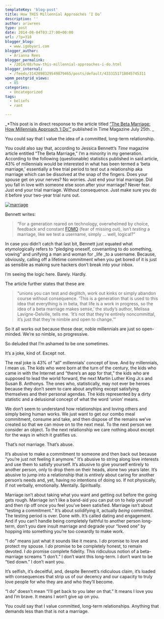 ```yaml
---
templateKey: 'blog-post'
title: How THIS Millennial Approaches ‘I Do’
description: ''
author: ariwrees
type: post
date: 2014-08-04T03:27:00+00:00
url: /?p=318
blogger_blog:
  - www.igobyari.com
blogger_author:
  - Arianna Rees
blogger_permalink:
  - /2014/08/how-this-millennial-approaches-i-do.html
blogger_internal:
  - /feeds/3142898329549879465/posts/default/4333151718045745311
wpmm_postgrid_views:
  - 85
categories:
  - Uncategorized
tags:
  - beliefs
  - rant

---
```

_\*This post is in direct response to the article titled [“The Beta Marriage: How Millennials Approach ‘I Do'”](http://time.com/3024606/millennials-marriage-sex-relationships-hook-ups/) published in Time Magazine July 25th. _

You could say that I value the idea of a committed, long-term relationship. 

You could also say that, according to Jessica Bennett’s _Time_ magazine article entitled “The Beta Marriage,” I’m a minority in my generation. According to the following (questionable) statistics published in said article, 43% of millennials would be interested in what has been termed a ‘beta marriage,’ essentially a free trial period to test out a relationship aka marriage which can be dissolved at the snap of the fingers. Does your spouse get on your nerves? No worries. Just end your trial marriage. Did you fall in love with someone else soon after your marriage? Never fear. Just end your trial marriage. Without consequence. Just make sure you do it before your two-year trial runs out. 

[![marriage](http://timedotcom.files.wordpress.com/2014/07/marriage.png?w=560&h=483)](http://timedotcom.files.wordpress.com/2014/07/marriage.png?w=560&h=483)

Bennett writes:  

> “For a generation reared on technology, overwhelmed by choice, feedback and constant [FOMO](http://www.urbandictionary.com/define.php?term=fomo) (fear of missing out), isn’t _testing_ a marriage, like we test a username, simply … well, logical?”

In case you didn’t catch that last bit, Bennett just equated what etymologically refers to “pledging oneself, covenanting to do something, vowing” and unifying a man and woman for _life _to a username. Because, obviously, calling off a lifetime commitment when you get bored of it is just as sensible as making sure hackers don’t break into your inbox.

I’m seeing the logic here. Barely. Hardly.

The article further states that these are

> “unions you can test and deglitch, work out kinks or simply abandon course without consequence. ‘This is a generation that is used to this idea that everything is in beta, that life is a work in progress, so the idea of a beta marriage makes sense,’ the study’s author, Melissa Lavigne-Delville, tells me. ‘It’s not that they’re entirely noncommittal, it’s just that they’re nimble and open to change.’”

So it all works out because those dear, noble millennials are just so open-minded. We’re so nimble, so progressive.

So deluded that I’m ashamed to be one sometimes.

It’s a joke, kind of. Except not.

The real joke is 43% of “all” millennials’ concept of love. And by millennials, I mean us. The kids who were born at the turn of the century, the kids who came in with the Internet and “there’s an app for that,” the kids who are supposed to lead the world forward, the next Martin Luther King Jr.s and Susan B. Anthonys. The ones who, statistically, may not ever be heroes because they don’t seem to care about anything except satisfying themselves and their personal agendas. The kids represented by a dirty statistic and a delusional concept of what the word ‘union’ means.

We don’t seem to understand how relationships and loving others and simply being human works. We just want to get our combo meal commitment, consume and take, and then dispose of the remains we’ve created so that we can move on to the next meal. To the next person we consider an object. To the next relationship we care nothing about except for the ways in which it gratifies us.

That’s not marriage. That’s abuse.

It’s abusive to make a commitment to someone and then back out because “you’re just not feeling it anymore.” It’s abusive to string along love interests and use them to satisfy yourself. It’s abusive to give yourself entirely to another person, only to drop them on their heads, alone two years later. It’s abusive to jump into a relationship that is _entirely_ about caring for another person’s needs and, yet, having no intentions of doing so. If not physically, if not verbally, emotionally. Mentally. Spiritually.

Marriage isn’t about taking what you want and getting out before the going gets rough. Marriage isn’t like a band-aid you can put on to help yourself and then rip off once you feel you’ve been satisfied. Marriage isn’t about “testing a commitment.” It’s about solidifying it, actually _being_ committed. The testing period is over. Done with. It’s called dating and engagement. And if you can’t handle being completely faithful to another person long-term, don’t you dare insult marriage and degrade your “loved one” by hopping into something you’re too cowardly to make work.

“I do” means just what it sounds like it means. I _do_ promise to love and protect my spouse. I _do_ promise to be completely honest, to remain devoted. I _do_ promise complete fidelity. This ridiculous notion of a beta-marriage screams “I don’t.” I don’t want this long-term. I don’t want to be “tied down.” I don’t want you.

It’s selfish, it’s deceitful, and, despite Bennett’s ridiculous claim, it’s loaded with consequences that strip us of our decency and our capacity to truly love people for who they are and who they’ll become.

“I do” doesn’t mean “I’ll get back to you later on that.” It means I love you and I’m brave. It means I won’t give up on you.

You could say that I value committed, long-term relationships. Anything that demands less than that is not a marriage.